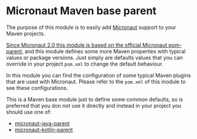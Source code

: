 # Micronaut Maven base parent

The purpose of this module is to easily add [Micronaut](https://micronaut.io/) support to your Maven projects. 

[Since Micronaut 2.0 this module is based on the official Micronaut pom-parent](https://docs.micronaut.io/2.0.0/guide/index.html#whatsNew), 
and this module defines some more Maven 
properties with typical values or package versions. Just simply are defaults values that you can override in your 
project `pom.xml` to change the default behaviour.

In this module you can find the configuration of some typical Maven plugins that are used with Micronaut. 
Please refer to the `pom.xml` of this module to see these configurations.
 
This is a Maven base module just to define some common defaults, so is preferred that you don not use it directly 
and instead in your project you should use one of:
 
 - [micronaut-java-parent](https://github.com/autentia/micronaut-java-parent)
 - [micronaut-kotlin-parent](https://github.com/autentia/micronaut-kotlin-parent)
